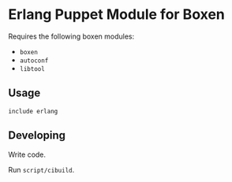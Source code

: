 # Erlang Puppet Module for Boxen

Requires the following boxen modules:

* `boxen`
* `autoconf`
* `libtool`

## Usage

```puppet
include erlang
```

## Developing

Write code.

Run `script/cibuild`.
